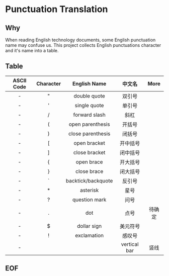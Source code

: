 # Punctuation Translation

## Why
When reading English technology documents, some English punctuation name may confuse us. This project collects English punctuations character and it's name into a table.

## Table

| ASCII Code | Character | English Name | 中文名 | More |
| :-: | :-: | :-: | :-: | :-: |
| - | " | double quote | 双引号 | |
| - | ' | single quote | 单引号 | |
| - | / | forward slash | 斜杠 | |
| - | ( | open parenthesis | 开括号 | |
| - | ) | close parenthesis | 闭括号 | |
| - | [ | open bracket | 开中括号 | |
| - | ] | close bracket | 闭中括号 | |
| - | { | open brace | 开大括号 | |
| - | } | close brace | 闭大括号 | |
| - | ` | backtick/backquote | 反引号 | |
| - | * | asterisk | 星号 | |
| - | ? | question mark | 问号 | |
| - | . | dot | 点号 | 待确定 |
| - | $ | dollar sign | 美元符号 |
| - | ! | exclamation | 感叹号 |
| - | | | vertical bar | 竖线 |

## EOF

